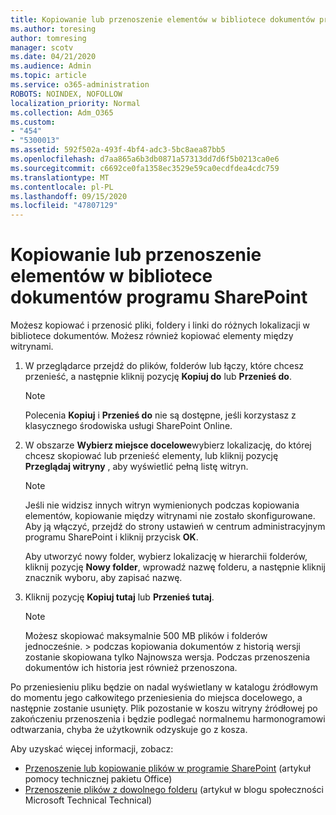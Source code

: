 ```yaml
---
title: Kopiowanie lub przenoszenie elementów w bibliotece dokumentów programu SharePoint
ms.author: toresing
author: tomresing
manager: scotv
ms.date: 04/21/2020
ms.audience: Admin
ms.topic: article
ms.service: o365-administration
ROBOTS: NOINDEX, NOFOLLOW
localization_priority: Normal
ms.collection: Adm_O365
ms.custom:
- "454"
- "5300013"
ms.assetid: 592f502a-493f-4bf4-adc3-5bc8aea87bb5
ms.openlocfilehash: d7aa865a6b3db0871a57313dd7d6f5b0213ca0e6
ms.sourcegitcommit: c6692ce0fa1358ec3529e59ca0ecdfdea4cdc759
ms.translationtype: MT
ms.contentlocale: pl-PL
ms.lasthandoff: 09/15/2020
ms.locfileid: "47807129"
---
```

# <a name="copy-or-move-items-in-a-sharepoint-document-library"></a>Kopiowanie lub przenoszenie elementów w bibliotece dokumentów programu SharePoint

Możesz kopiować i przenosić pliki, foldery i linki do różnych lokalizacji w bibliotece dokumentów. Możesz również kopiować elementy między witrynami. 
  
1. W przeglądarce przejdź do plików, folderów lub łączy, które chcesz przenieść, a następnie kliknij pozycję **Kopiuj do** lub **Przenieś do**.

    > [!NOTE]
    > Polecenia **Kopiuj** i **Przenieś do** nie są dostępne, jeśli korzystasz z klasycznego środowiska usługi SharePoint Online.
  
2. W obszarze **Wybierz miejsce docelowe**wybierz lokalizację, do której chcesz skopiować lub przenieść elementy, lub kliknij pozycję **Przeglądaj witryny** , aby wyświetlić pełną listę witryn.

    > [!NOTE]
    > Jeśli nie widzisz innych witryn wymienionych podczas kopiowania elementów, kopiowanie między witrynami nie zostało skonfigurowane. Aby ją włączyć, przejdź do strony ustawień w centrum administracyjnym programu SharePoint i kliknij przycisk **OK**.
  
    Aby utworzyć nowy folder, wybierz lokalizację w hierarchii folderów, kliknij pozycję **Nowy folder**, wprowadź nazwę folderu, a następnie kliknij znacznik wyboru, aby zapisać nazwę.

3. Kliknij pozycję **Kopiuj tutaj** lub **Przenieś tutaj**.

    > [!NOTE]
    > Możesz skopiować maksymalnie 500 MB plików i folderów jednocześnie. > podczas kopiowania dokumentów z historią wersji zostanie skopiowana tylko Najnowsza wersja. Podczas przenoszenia dokumentów ich historia jest również przenoszona.
  
 Po przeniesieniu pliku będzie on nadal wyświetlany w katalogu źródłowym do momentu jego całkowitego przeniesienia do miejsca docelowego, a następnie zostanie usunięty. Plik pozostanie w koszu witryny źródłowej po zakończeniu przenoszenia i będzie podlegać normalnemu harmonogramowi odtwarzania, chyba że użytkownik odzyskuje go z kosza.

Aby uzyskać więcej informacji, zobacz:

 - [Przenoszenie lub kopiowanie plików w programie SharePoint](https://support.office.com/article/move-or-copy-files-in-sharepoint-00e2f483-4df3-46be-a861-1f5f0c1a87bc) (artykuł pomocy technicznej pakietu Office)
 - [Przenoszenie plików z dowolnego folderu](https://techcommunity.microsoft.com/t5/Microsoft-SharePoint-Blog/Now-move-files-anywhere-in-Office-365-SharePoint-and-OneDrive/ba-p/146973) (artykuł w blogu społeczności Microsoft Technical Technical)  